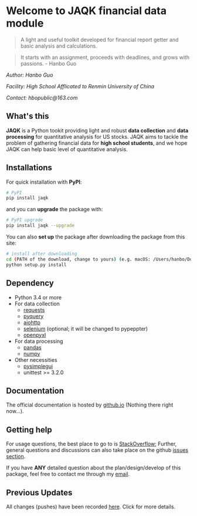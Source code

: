 # Welcome to JAQK financial data module
> A light and useful toolkit developed for financial report getter and basic analysis and calculations.

> It starts with an assignment, proceeds with deadlines, and grows with passions. - Hanbo Guo

_Author: Hanbo Guo_

_Facility: High School Afflicated to Renmin University of China_

_Contact: hbopublic@163.com_


## What's this

**JAQK** is a Python tookit providing light and robust **data collection** and **data processing** for quantitative analysis for US stocks. JAQK aims to tackle the problem of gathering financial data for **high school students**, and we hope JAQK can help basic level of quantitative analysis. 

## Installations
For quick installation with **PyPI**:
```sh
# PyPI 
pip install jaqk
```
and you can **upgrade** the package with:
```sh
# PyPI upgrade
pip install jaqk --upgrade
```
You can also **set up** the package after downloading the package from this site:
```sh
# install after downloading
cd (PATH of the download, change to yours) (e.g. macOS: /Users/hanbo/Downloads/JAQK-master; windows: C:\Users\hanbo\Desktop\JAQK-master) 
python setup.py install
```

## Dependency
- Python 3.4 or more
- For data collection
  - [requests](https://2.python-requests.org//en/master/)
  - [pyquery](https://pyquery.readthedocs.io/en/latest/)
  - [aiohttp](https://aiohttp.readthedocs.io/en/stable/)
  - [selenium](https://selenium-python.readthedocs.io) (optional; it will be changed to pypeppter)
  - [openpyxl](https://openpyxl.readthedocs.io/en/stable/)
- For data processing
  - [pandas](http://pandas.pydata.org/ "pandas")
  - [numpy](http://www.numpy.org)
- Other necessities
  - [pysimplegui](https://pysimplegui.readthedocs.io/en/latest/)
  - unittest >= 3.2.0
  
## Documentation
The official documentation is hosted by [github.io]() (Nothing there right now...).
  
## Getting help
For usage questions, the best place to go to is [StackOverflow](https://stackoverflow.com/questions/tagged/JAQK);
Further, general questions and discussions can also take place on the github [issues section](https://github.com/Haannbboo/JAQK/issues).

If you have **ANY** detailed question about the plan/design/develop of this package, feel free to contact me through my [email](hbopublic@163.com).

## Previous Updates

All changes (pushes) have been recorded [here](https://github.com/Haannbboo/JAQK/blob/master/HISVERSION.md). Click for more details.
  

